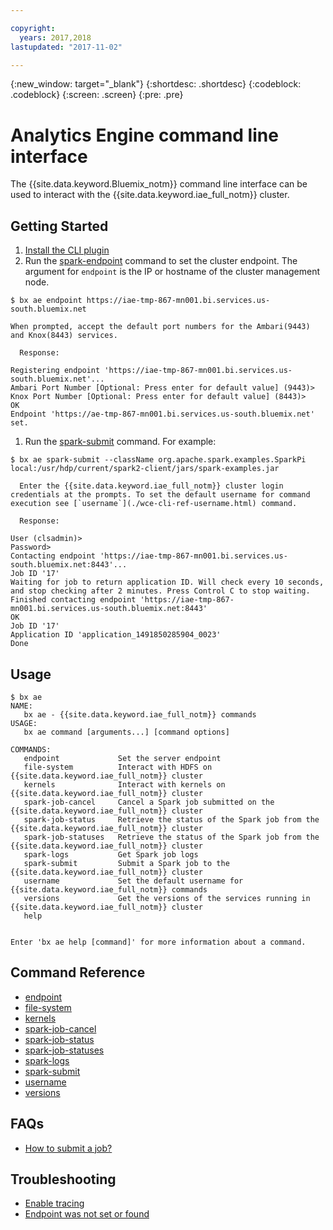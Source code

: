 ```yaml
---

copyright:
  years: 2017,2018
lastupdated: "2017-11-02"

---
```


<!-- Attribute definitions -->
{:new_window: target="_blank"}
{:shortdesc: .shortdesc}
{:codeblock: .codeblock}
{:screen: .screen}
{:pre: .pre}

# Analytics Engine command line interface

The {{site.data.keyword.Bluemix_notm}} command line interface can be used to interact with the {{site.data.keyword.iae_full_notm}} cluster.


## Getting Started

1. [Install the CLI plugin](./wce-wcl-install.html)
1. Run the [spark-endpoint](./wce-cli-ref-spark-endpoint.html) command to set the cluster endpoint. The argument for `endpoint` is the IP or hostname of the cluster management node.
  ```
  $ bx ae endpoint https://iae-tmp-867-mn001.bi.services.us-south.bluemix.net
  ```

  	When prompted, accept the default port numbers for the Ambari(9443) and Knox(8443) services.

	  Response:
  ```
  Registering endpoint 'https://iae-tmp-867-mn001.bi.services.us-south.bluemix.net'...
  Ambari Port Number [Optional: Press enter for default value] (9443)>
  Knox Port Number [Optional: Press enter for default value] (8443)>
  OK
  Endpoint 'https://ae-tmp-867-mn001.bi.services.us-south.bluemix.net' set.
  ```

1. Run the [spark-submit](./wce-cli-ref-spark-submit.html) command. For example:
  ```
  $ bx ae spark-submit --className org.apache.spark.examples.SparkPi local:/usr/hdp/current/spark2-client/jars/spark-examples.jar
  ```

	  Enter the {{site.data.keyword.iae_full_notm}} cluster login credentials at the prompts. To set the default username for command execution see [`username`](./wce-cli-ref-username.html) command.

	  Response:
  ```
  User (clsadmin)>
  Password>
  Contacting endpoint 'https://iae-tmp-867-mn001.bi.services.us-south.bluemix.net:8443'...
  Job ID '17'
  Waiting for job to return application ID. Will check every 10 seconds, and stop checking after 2 minutes. Press Control C to stop waiting.
  Finished contacting endpoint 'https://iae-tmp-867-mn001.bi.services.us-south.bluemix.net:8443'
  OK
  Job ID '17'
  Application ID 'application_1491850285904_0023'
  Done
  ```

## Usage

```
$ bx ae
NAME:
   bx ae - {{site.data.keyword.iae_full_notm}} commands
USAGE:
   bx ae command [arguments...] [command options]

COMMANDS:
   endpoint             Set the server endpoint
   file-system          Interact with HDFS on {{site.data.keyword.iae_full_notm}} cluster
   kernels              Interact with kernels on {{site.data.keyword.iae_full_notm}} cluster
   spark-job-cancel     Cancel a Spark job submitted on the {{site.data.keyword.iae_full_notm}} cluster
   spark-job-status     Retrieve the status of the Spark job from the {{site.data.keyword.iae_full_notm}} cluster
   spark-job-statuses   Retrieve the status of the Spark job from the {{site.data.keyword.iae_full_notm}} cluster
   spark-logs           Get Spark job logs
   spark-submit         Submit a Spark job to the {{site.data.keyword.iae_full_notm}} cluster
   username             Set the default username for {{site.data.keyword.iae_full_notm}} commands
   versions             Get the versions of the services running in {{site.data.keyword.iae_full_notm}} cluster
   help                 


Enter 'bx ae help [command]' for more information about a command.
```

## Command Reference

- [endpoint](./wce-cli-ref-spark-endpoint.html)
- [file-system](./wce-cli-ref-file-system.html)
- [kernels](./wce-cli-ref-kernels.html)
- [spark-job-cancel](./wce-cli-ref-spark-job-cancel.html)
- [spark-job-status](./wce-cli-ref-spark-job-status.html)
- [spark-job-statuses](./wce-cli-ref-spark-job-statuses.html)
- [spark-logs](./wce-cli-ref-spark-logs.html)
- [spark-submit](./wce-cli-ref-spark-submit.html)
- [username](./wce-cli-ref-username.html)
- [versions](./wce-cli-ref-versions.html)

## FAQs

- [How to submit a job?](./Spark-Batch.html#wce-cli)

## Troubleshooting

- [Enable tracing](./wce-cli-troubleshoot.html#enable-tracing)
- [Endpoint was not set or found](./wce-cli-troubleshoot.html#endpoint-was-not-set-or-found-call-endpoint-first)
